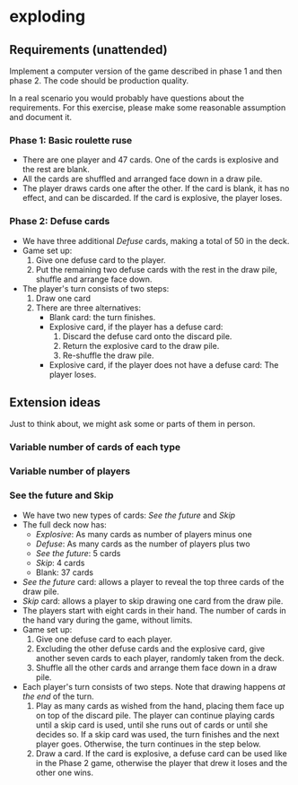 # exploding

## Requirements (unattended)

Implement a computer version of the game described in phase 1 and then phase 2. The code should be production quality.

In a real scenario you would probably have questions about the requirements. For this exercise, please make some reasonable assumption and document it.


### Phase 1: Basic roulette ruse

* There are one player and 47 cards. One of the cards is explosive and the rest are blank.
* All the cards are shuffled and arranged face down in a draw pile.
* The player draws cards one after the other. If the card is blank, it has no effect, and can be discarded. If the card is explosive, the player loses.


### Phase 2: Defuse cards

* We have three additional _Defuse_ cards, making a total of 50 in the deck.
* Game set up:
  1. Give one defuse card to the player.
  2. Put the remaining two defuse cards with the rest in the draw pile, shuffle and arrange face down.
* The player's turn consists of two steps:
   1. Draw one card
   2. There are three alternatives:
      * Blank card: the turn finishes.
      * Explosive card, if the player has a defuse card: 
        1. Discard the defuse card onto the discard pile.
        2. Return the explosive card to the draw pile.
        3. Re-shuffle the draw pile.
      * Explosive card, if the player does not have a defuse card: The player loses.


## Extension ideas

Just to think about, we might ask some or parts of them in person.

### Variable number of cards of each type

### Variable number of players

### See the future and Skip

* We have two new types of cards: _See the future_ and _Skip_
* The full deck now has:
  * _Explosive_: As many cards as number of players minus one
  * _Defuse_: As many cards as the number of players plus two
  * _See the future_: 5 cards
  * _Skip_: 4 cards
  * Blank: 37 cards
* _See the future_ card: allows a player to reveal the top three cards of the draw pile.
* _Skip_ card: allows a player to skip drawing one card from the draw pile.
* The players start with eight cards in their hand. The number of cards in the hand vary during the game, without limits.
* Game set up:
  1. Give one defuse card to each player.
  2. Excluding the other defuse cards and the explosive card, give another seven cards to each player, randomly taken from the deck.
  3. Shuffle all the other cards and arrange them face down in a draw pile.
* Each player's turn consists of two steps. Note that drawing happens _at the end_ of the turn.
  1. Play as many cards as wished from the hand, placing them face up on top of the discard pile. The player can continue playing cards until a skip card is used, until she runs out of cards or until she decides so. If a skip card was used, the turn finishes and the next player goes. Otherwise, the turn continues in the step below.
  2. Draw a card. If the card is explosive, a defuse card can be used like in the Phase 2 game, otherwise the player that drew it loses and the other one wins.
